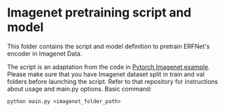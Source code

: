 # Imagenet pretraining script and model

This folder contains the script and model definition to pretrain ERFNet's encoder in Imagenet Data. 

The script is an adaptation from the code in [Pytorch Imagenet example](https://github.com/pytorch/examples/tree/master/imagenet). Please make sure that you have Imagenet dataset split in train and val folders before launching the script. Refer to that repository for instructions about usage and main.py options. Basic command:

```
python main.py <imagenet_folder_path>
```
